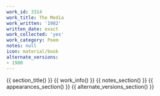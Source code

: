 ```yaml
---
work_id: 3314
work_title: The Media
work_written: '1982'
written_date: exact
work_collected: 'yes'
work_category: Poem
notes: null
icon: material/book
alternate_versions:
- 1980
---
```


{{ section_title() }}
{{ work_info() }}
{{ notes_section() }}
{{ appearances_section() }}
{{ alternate_versions_section() }}